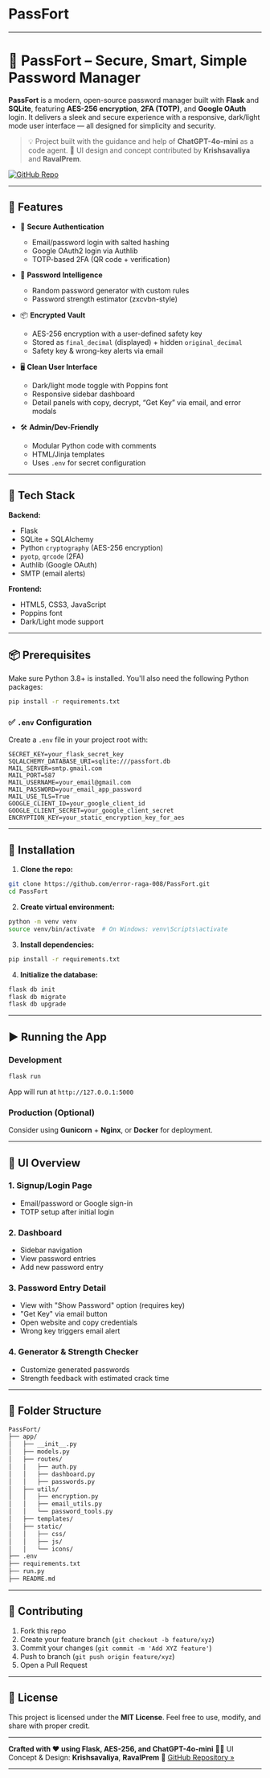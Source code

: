 # PassFort
---

# 🔐 PassFort – Secure, Smart, Simple Password Manager

**PassFort** is a modern, open-source password manager built with **Flask** and **SQLite**, featuring **AES-256 encryption**, **2FA (TOTP)**, and **Google OAuth** login. It delivers a sleek and secure experience with a responsive, dark/light mode user interface — all designed for simplicity and security.

> 💡 Project built with the guidance and help of **ChatGPT-4o-mini** as a code agent.
> 🎨 UI design and concept contributed by **Krishsavaliya** and **RavalPrem**.

[![GitHub Repo](https://img.shields.io/badge/Repo-Visit-green)](https://github.com/error-raga-008/PassFort)

---

## 🚀 Features

* 🔐 **Secure Authentication**

  * Email/password login with salted hashing
  * Google OAuth2 login via Authlib
  * TOTP-based 2FA (QR code + verification)

* 🧠 **Password Intelligence**

  * Random password generator with custom rules
  * Password strength estimator (zxcvbn-style)

* 📦 **Encrypted Vault**

  * AES-256 encryption with a user-defined safety key
  * Stored as `final_decimal` (displayed) + hidden `original_decimal`
  * Safety key & wrong-key alerts via email

* 🖥️ **Clean User Interface**

  * Dark/light mode toggle with Poppins font
  * Responsive sidebar dashboard
  * Detail panels with copy, decrypt, “Get Key” via email, and error modals

* 🛠️ **Admin/Dev-Friendly**

  * Modular Python code with comments
  * HTML/Jinja templates
  * Uses `.env` for secret configuration

---

## 🧰 Tech Stack

**Backend:**

* Flask
* SQLite + SQLAlchemy
* Python `cryptography` (AES-256 encryption)
* `pyotp`, `qrcode` (2FA)
* Authlib (Google OAuth)
* SMTP (email alerts)

**Frontend:**

* HTML5, CSS3, JavaScript
* Poppins font
* Dark/Light mode support

---

## 📦 Prerequisites

Make sure Python 3.8+ is installed. You'll also need the following Python packages:

```bash
pip install -r requirements.txt
```

### ✅ `.env` Configuration

Create a `.env` file in your project root with:

```env
SECRET_KEY=your_flask_secret_key
SQLALCHEMY_DATABASE_URI=sqlite:///passfort.db
MAIL_SERVER=smtp.gmail.com
MAIL_PORT=587
MAIL_USERNAME=your_email@gmail.com
MAIL_PASSWORD=your_email_app_password
MAIL_USE_TLS=True
GOOGLE_CLIENT_ID=your_google_client_id
GOOGLE_CLIENT_SECRET=your_google_client_secret
ENCRYPTION_KEY=your_static_encryption_key_for_aes
```

---

## 🔧 Installation

1. **Clone the repo:**

```bash
git clone https://github.com/error-raga-008/PassFort.git
cd PassFort
```

2. **Create virtual environment:**

```bash
python -m venv venv
source venv/bin/activate  # On Windows: venv\Scripts\activate
```

3. **Install dependencies:**

```bash
pip install -r requirements.txt
```

4. **Initialize the database:**

```bash
flask db init
flask db migrate
flask db upgrade
```

---

## ▶️ Running the App

### Development

```bash
flask run
```

App will run at `http://127.0.0.1:5000`

### Production (Optional)

Consider using **Gunicorn** + **Nginx**, or **Docker** for deployment.

---

## 📸 UI Overview

### 1. **Signup/Login Page**

* Email/password or Google sign-in
* TOTP setup after initial login

### 2. **Dashboard**

* Sidebar navigation
* View password entries
* Add new password entry

### 3. **Password Entry Detail**

* View with "Show Password" option (requires key)
* "Get Key" via email button
* Open website and copy credentials
* Wrong key triggers email alert

### 4. **Generator & Strength Checker**

* Customize generated passwords
* Strength feedback with estimated crack time

---

## 📁 Folder Structure

```bash
PassFort/
├── app/
│   ├── __init__.py
│   ├── models.py
│   ├── routes/
│   │   ├── auth.py
│   │   ├── dashboard.py
│   │   ├── passwords.py
│   ├── utils/
│   │   ├── encryption.py
│   │   ├── email_utils.py
│   │   └── password_tools.py
│   ├── templates/
│   ├── static/
│   │   ├── css/
│   │   ├── js/
│   │   └── icons/
├── .env
├── requirements.txt
├── run.py
├── README.md
```

---

## 🤝 Contributing

1. Fork this repo
2. Create your feature branch (`git checkout -b feature/xyz`)
3. Commit your changes (`git commit -m 'Add XYZ feature'`)
4. Push to branch (`git push origin feature/xyz`)
5. Open a Pull Request

---

## 📄 License

This project is licensed under the **MIT License**.
Feel free to use, modify, and share with proper credit.

---

**Crafted with ❤️ using Flask, AES-256, and ChatGPT-4o-mini**
👨‍💻 UI Concept & Design: **Krishsavaliya**, **RavalPrem**
🔗 [GitHub Repository »](https://github.com/error-raga-008/PassFort)

---
